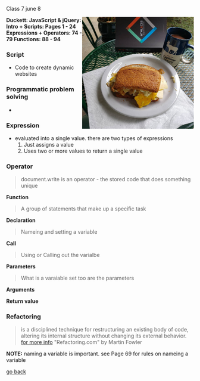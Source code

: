 Class 7 june 8

**Duckett: JavaScript & jQuery: <img src ="images/studybreaky.jpg" height="300px" align ="right">
Intro + Scripts: Pages 1 - 24
Expressions + Operators: 74 - 79
Functions: 88 - 94**


### Script
- Code to create dynamic websites

### Programmatic problem solving

- 

### Expression

- evaluated into a single value. there are two types of expressions
    1. Just assigns a value
    1. Uses two or more values to return a single value

### Operator
> document.write is an operator - the stored code that does something unique

**Function**

> A group of statements that make up a specific task

**Declaration**

> Nameing and setting a variable

**Call**

> Using or Calling out the varialbe

**Parameters**

> What is a varaiable set too are the parameters

**Arguments**


**Return value**




### Refactoring

> is a disciplined technique for restructuring an existing body of code, altering its internal structure without changing its external behavior. [for more info](https://refactoring.com/) "Refactoring.com" by Martin Fowler


**NOTE:** naming a variable is important. see Page 69 for rules on nameing a variable

[go back](README.md)